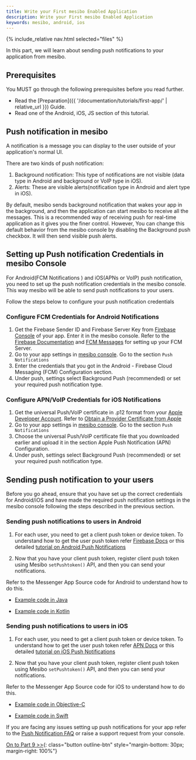 ```yaml
---
title: Write your First mesibo Enabled Application
description: Write your First mesibo Enabled Application
keywords: mesibo, android, ios
---
```

{% include_relative nav.html selected="files" %}

In this part, we will learn about sending push notifications to your application from mesibo. 

## Prerequisites
You MUST go through the following prerequisites before you read further.

- Read the [Preparation]({{ '/documentation/tutorials/first-app/' | relative_url }}) Guide.
- Read one of the Android, iOS, JS section of this tutorial.

## Push notification in mesibo

A notification is a message you can display to the user outside of your application's normal UI.

There are two kinds of push notification:
1. Background notification: This type of notifications are not visible (data type in Android and background or VoIP type in iOS). 
2. Alerts: These are visible alerts(notification type in Android and alert type in iOS).

By default, mesibo sends background notification that wakes your app in the background, and then the application can start mesibo to receive all the messages. This is a recommended way of receiving push for real-time application as it gives you the finer control. However, You can change this default behavior from the mesibo console by disabling the Background push checkbox. It will then send visible push alerts.
 
## Setting up Push notification Credentials in mesibo Console

For Android(FCM Notifications ) and iOS(APNs or VoIP) push notification, you need to set up the push notification credentials in the mesibo console. This way mesibo will be able to send push notifications to your users. 

Follow the steps below to configure your push notification credentials

### Configure FCM Credentials for Android Notifications 

1. Get the Firebase Sender ID and Firebase Server Key from [Firebase Console](https://firebase.google.com/console) of your app. Enter it in the mesibo console. Refer to the [Firebase Documentation](https://firebase.google.com/docs/cloud-messaging/android/first-message) and [FCM Messages](https://firebase.google.com/docs/cloud-messaging/concept-options) for setting up your FCM Server.
2. Go to your app settings in [mesibo console](https://mesibo.com/console/). Go to the section `Push Notifications`
3. Enter the credentials that you got in the Android - Firebase Cloud Messaging (FCM) Configuration section. 
4. Under push, settings select Background Push (recommended) or set your required push notification type.

### Configure APN/VoIP Credentials for iOS Notifications 

1. Get the  universal Push/VoIP certificate in .p12 format from your [Apple Developer Account](developer.apple.com). Refer to [Obtain a Provider Certificate from Apple](https://developer.apple.com/documentation/usernotifications/setting_up_a_remote_notification_server/establishing_a_certificate-based_connection_to_apns) 
2. Go to your app settings in [mesibo console](https://mesibo.com/console/). Go to the section `Push Notifications`
3. Choose the universal Push/VoIP certificate file that you downloaded earlier and upload it in the section Apple Push Notification (APN) Configuration. 
4. Under push, settings select Background Push (recommended) or set your required push notification type.

## Sending push notification to your users

Before you go ahead, ensure that you have set up the correct credentials for Android/iOS and have made the required push notification settings in the mesibo console following the steps described in the previous section.

### Sending push notifications to users in Android 

1. For each user, you need to get a client push token or device token. To understand how to get the user push token refer [Firebase Docs](https://firebase.google.com/docs/cloud-messaging/android/client#sample-register) or this detailed [tutorial on Android Push Notifications](https://medium.com/@nileshsingh/how-to-add-push-notification-capability-to-your-android-app-a3cac745e56e) 

2. Now that you have your client push token, register client push token using Mesibo `setPushtoken()` API, and then you can send your notifications. 

Refer to the Messenger App Source code for Android to understand how to do this.
- [Example code in Java](https://github.com/mesibo/messenger-app-android-beta/blob/4a60e57fea3676100aab2c1c5ce58c74a0f621e3/app/src/main/java/org/mesibo/messenger/SampleAPI.java)

- [Example code in Kotlin](https://github.com/mesibo/messenger-app-android-kotlin/blob/9e5d8f5480b209958f090dd16085e89a15614b6b/app/src/main/java/org/mesibo/messenger/SampleAPI.kt)


### Sending push notifications to users in iOS 

1. For each user, you need to get a client push token or device token. To understand how to get the user push token refer [APN Docs](https://developer.apple.com/documentation/usernotifications/registering_your_app_with_apns) or this detailed [tutorial on iOS Push Notifications](https://www.raywenderlich.com/8164-push-notifications-tutorial-getting-started)

2. Now that you have your client push token, register client push token using Mesibo `setPushtoken()` API, and then you can send your notifications. 

Refer to the Messenger App Source code for iOS to understand how to do this.
- [Example code in Objective-C](https://github.com/mesibo/messenger-app-ios/blob/f89f477c687a6143b643402c70f4d61623bf2369/MesiboApplication/SampleAPI.m)

- [Example code in Swift](https://github.com/mesibo/messenger-app-ios-swift/blob/5daf021dfd4eee2141c8e5a8a6f9bc9eebe31de3/MesiboApplication/PushKitNotify.swift)

If you are facing any issues setting up push notifications for your app refer to the [Push Notification FAQ](https://mesibo.com/documentation/faq/webhooks-and-push-notifications/#i-am-not-able-to-receive-push-notifications-on-the-app-what-should-i-do) or raise a support request from your console. 

[On to Part 9 >>](ui-modules.md){: class="button outline-btn" style="margin-bottom: 30px; margin-right: 100%"}
